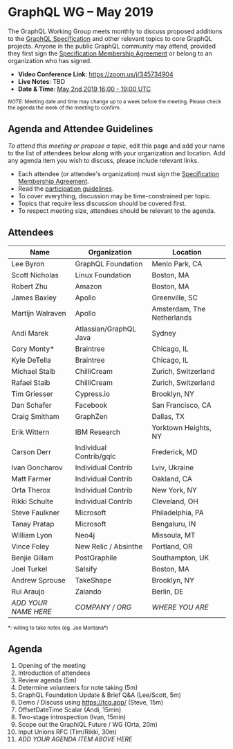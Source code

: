 # GraphQL WG – May 2019

The GraphQL Working Group meets monthly to discuss proposed additions to the
[GraphQL Specification](https://github.com/graphql/graphql-spec) and other
relevant topics to core GraphQL projects. Anyone in the public GraphQL
community may attend, provided they first sign the [Specification Membership Agreement](https://github.com/graphql/foundation) or belong to an organization who has signed.

- **Video Conference Link**: https://zoom.us/j/345734904
- **Live Notes**: TBD
- **Date & Time**: [May 2nd 2019 16:00 - 19:00 UTC](https://www.timeanddate.com/worldclock/meetingdetails.html?year=2019&month=5&day=2&hour=16&min=0&sec=0&p1=224&p2=179&p3=136&p4=37&p5=239&p6=101&p7=152)

<small>*NOTE:* Meeting date and time may change up to a week before the meeting.
Please check the agenda the week of the meeting to confirm.</small>


## Agenda and Attendee Guidelines

*To attend this meeting or propose a topic*, edit this page and add your name
to the list of attendees below along with your organization and location. Add any agenda item you wish to discuss, please include relevant links.

- Each attendee (or attendee's organization) must sign the [Specification Membership Agreement](https://github.com/graphql/foundation).
- Read the [participation guidelines](../README.md#participation-guidelines).
- To cover everything, discussion may be time-constrained per topic.
- Topics that require less discussion should be covered first.
- To respect meeting size, attendees should be relevant to the agenda.


## Attendees

Name                 | Organization       | Location
-------------------- | ------------------ | ----------------------
Lee Byron            | GraphQL Foundation | Menlo Park, CA
Scott Nicholas       | Linux Foundation   | Boston, MA
Robert Zhu           | Amazon             | Boston, MA
James Baxley         | Apollo             | Greenville, SC
Martijn Walraven     | Apollo             | Amsterdam, The Netherlands
Andi Marek           | Atlassian/GraphQL Java | Sydney
Cory Monty\*         | Braintree          | Chicago, IL
Kyle DeTella         | Braintree          | Chicago, IL
Michael Staib        | ChilliCream        | Zurich, Switzerland
Rafael Staib         | ChilliCream        | Zurich, Switzerland
Tim Griesser         | Cypress.io         | Brooklyn, NY
Dan Schafer          | Facebook           | San Francisco, CA
Craig Smitham        | GraphZen           | Dallas, TX
Erik Wittern         | IBM Research       | Yorktown Heights, NY
Carson Derr          | Individual Contrib/gqlc | Frederick, MD
Ivan Goncharov       | Individual Contrib | Lviv, Ukraine
Matt Farmer          | Individual Contrib | Oakland, CA
Orta Therox          | Individual Contrib | New York, NY
Rikki Schulte        | Individual Contrib | Cleveland, OH
Steve Faulkner       | Microsoft          | Philadelphia, PA
Tanay Pratap         | Microsoft          | Bengaluru, IN
William Lyon         | Neo4j              | Missoula, MT
Vince Foley          | New Relic / Absinthe | Portland, OR
Benjie Gillam        | PostGraphile       | Southampton, UK
Joel Turkel          | Salsify            | Boston, MA
Andrew Sprouse       | TakeShape          | Brooklyn, NY
Rui Araujo           | Zalando            | Berlin, DE
*ADD YOUR NAME HERE* | *COMPANY / ORG*    | *WHERE YOU ARE*

<small>\*: willing to take notes (eg. Joe Montana\*)</small>


## Agenda

1. Opening of the meeting
1. Introduction of attendees
1. Review agenda (5m)
1. Determine volunteers for note taking (5m)
1. GraphQL Foundation Update & Brief Q&A (Lee/Scott, 5m)
1. Demo / Discuss using https://tcq.app/ (Steve, 15m)
1. OffsetDateTime Scalar (Andi, 15min)
1. Two-stage introspection (Ivan, 15min)
1. Scope out the GraphiQL Future / WG (Orta, 20m)
1. Input Unions RFC (Tim/Rikki, 30m)
1. *ADD YOUR AGENDA ITEM ABOVE HERE*
